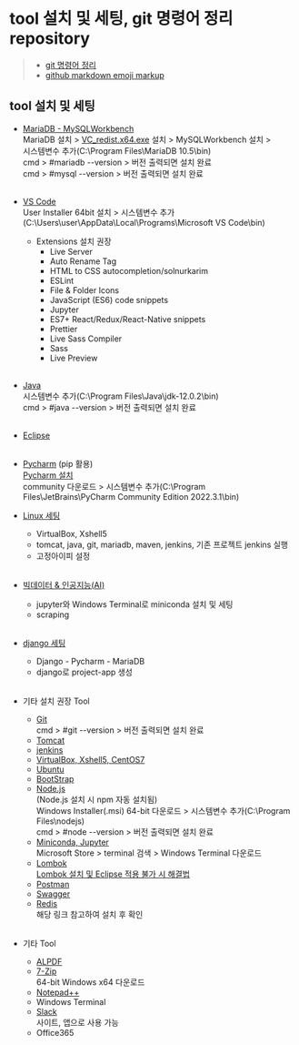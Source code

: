 # tool 설치 및 세팅, git 명령어 정리 repository   
> - [git 명령어 정리](https://github.com/Son-Sumin/mine/blob/main/git.md)   
> - [github markdown emoji markup](https://gist.github.com/rxaviers/7360908)

## tool 설치 및 세팅   
- [MariaDB - MySQLWorkbench](https://github.com/Son-Sumin/mine/blob/main/MariaDB_MySQL%20Workbench.md)   
  MariaDB 설치 > [VC_redist.x64.exe](https://github.com/Son-Sumin/mine/blob/main/VC_redist.x64.exe) 설치 > MySQLWorkbench 설치 >   
  시스템변수 추가(C:\Program Files\MariaDB 10.5\bin)   
  cmd > #mariadb --version > 버전 출력되면 설치 완료   
  cmd > #mysql --version > 버전 출력되면 설치 완료   
  <br>
  
- [VS Code](https://code.visualstudio.com/Download)   
  User Installer 64bit 설치 > 시스템변수 추가(C:\Users\user\AppData\Local\Programs\Microsoft VS Code\bin)   
  * Extensions 설치 권장   
    - Live Server    
    - Auto Rename Tag   
    - HTML to CSS autocompletion/solnurkarim   
    - ESLint   
    - File & Folder Icons   
    - JavaScript (ES6) code snippets   
    - Jupyter   
    - ES7+ React/Redux/React-Native snippets   
    - Prettier   
    - Live Sass Compiler   
    - Sass   
    - Live Preview   
  <br>
 
- [Java](https://www.oracle.com/kr/java/technologies/javase/jdk12-archive-downloads.html)   
  시스템변수 추가(C:\Program Files\Java\jdk-12.0.2\bin)   
  cmd > #java --version > 버전 출력되면 설치 완료   
  <br>
  
- [Eclipse](https://github.com/Son-Sumin/mine/blob/main/Eclipse.md)   
  <br>
  
- [Pycharm](https://github.com/Son-Sumin/python-practices/blob/main/1017%20%ED%8C%8C%EC%9D%B4%EC%B0%B8%20%EC%84%A4%EC%B9%98.md) (pip 활용)   
  [Pycharm 설치](https://www.jetbrains.com/ko-kr/pycharm/download/#section=windows)   
  community 다운로드 > 시스템변수 추가(C:\Program Files\JetBrains\PyCharm Community Edition 2022.3.1\bin)
  <br>

- [Linux 세팅](https://github.com/Son-Sumin/Linux)
  * VirtualBox, Xshell5   
  * tomcat, java, git, mariadb, maven, jenkins, 기존 프로젝트 jenkins 실행   
  * 고정아이피 설정   
  <br>
  
- [빅데이터 & 인공지능(AI)](https://github.com/Son-Sumin/ml_dl/blob/main/%EC%B4%88%EA%B8%B0%EC%84%A4%EC%A0%95.md)
  * jupyter와 Windows Terminal로 miniconda 설치 및 세팅   
  * scraping
  <br>
  
- [django 세팅](https://github.com/Son-Sumin/django)   
  * Django - Pycharm - MariaDB   
  * django로 project-app 생성   
  <br>
   
- 기타 설치 권장 Tool   
  * [Git](https://git-scm.com/download/win)   
    cmd > #git --version > 버전 출력되면 설치 완료
  * [Tomcat](https://tomcat.apache.org/download-90.cgi)   
  * [jenkins](https://github.com/Son-Sumin/Linux/tree/main/%EC%84%A4%EC%B9%98)   
  * [VirtualBox, Xshell5, CentOS7](https://github.com/Son-Sumin/Linux)    
  * [Ubuntu](https://ubuntu.com/download/desktop)   
  * [BootStrap](https://getbootstrap.com/docs/3.4/getting-started/)   
  * [Node.js](https://nodejs.org/ko/download/)   
    (Node.js 설치 시 npm 자동 설치됨)   
    Windows Installer(.msi) 64-bit 다운로드 > 시스템변수 추가(C:\Program Files\nodejs\)   
    cmd > #node --version > 버전 출력되면 설치 완료
  * [Miniconda, Jupyter](https://github.com/Son-Sumin/ml_dl/blob/main/%EC%B4%88%EA%B8%B0%EC%84%A4%EC%A0%95.md)   
    Microsoft Store > terminal 검색 > Windows Terminal 다운로드   
  * [Lombok](https://projectlombok.org/download)   
    [Lombok 설치 및 Eclipse 적용 불가 시 해결법](https://github.com/Son-Sumin/mine/blob/main/Lombok%20%EC%84%A4%EC%B9%98%20%EB%B0%8F%20%EC%A0%81%EC%9A%A9.md)   
  * [Postman](https://www.postman.com/downloads/)   
  * [Swagger](https://github.com/Son-Sumin/mine/blob/main/Swagger%20dependency.md)   
  * [Redis](https://oingdaddy.tistory.com/225)   
    해당 링크 참고하여 설치 후 확인
  <br>

- 기타 Tool   
  * [ALPDF](https://www.altools.co.kr/download/alpdf.aspx)   
  * [7-Zip](https://www.7-zip.org/download.html)   
    64-bit Windows x64 다운로드   
  * [Notepad++](https://notepad-plus-plus.org/downloads/)   
  * Windows Terminal   
  * [Slack](https://slack.com/intl/ko-kr/downloads/windows)   
    사이트, 앱으로 사용 가능   
  * Office365
